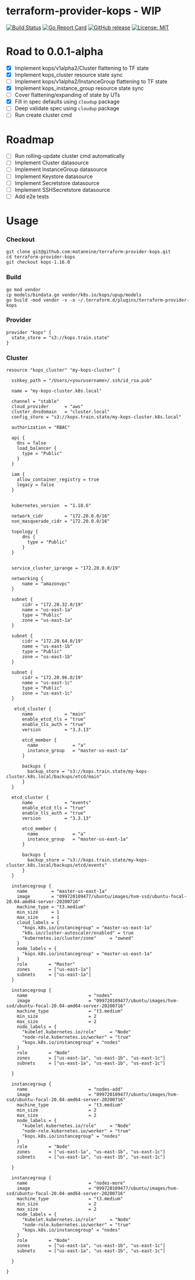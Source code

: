 # terraform-provider-kops - WIP

[![Build Status](https://travis-ci.org/wandera/terraform-provider-kops.svg?branch=master)](https://travis-ci.org/wandera/terraform-provider-kops)
[![Go Report Card](https://goreportcard.com/badge/github.com/wandera/terraform-provider-kops)](https://goreportcard.com/report/github.com/wandera/terraform-provider-kops)
[![GitHub release](https://img.shields.io/github/release/wandera/terraform-provider-kops.svg)](https://github.com/wandera/terraform-provider-kops/releases/latest)
[![License: MIT](https://img.shields.io/badge/License-MIT-yellow.svg)](https://github.com/wandera/terraform-provider-kops/blob/master/LICENSE)

# Road to 0.0.1-alpha
- [x] Implement kops/v1alpha2/Cluster flattening to TF state
- [x] Implement kops_cluster resource state sync
- [ ] Implement kops/v1alpha2/InstanceGroup flattening to TF state
- [x] Implement kops_instance_group resource state sync
- [ ] Cover flattening/expanding of state by UTs
- [x] Fill in spec defaults using `cloudup` package
- [ ] Deep validate spec using `cloudup` package
- [ ] Run create cluster cmd

# Roadmap
- [ ] Run rolling-update cluster cmd automatically
- [ ] Implement Cluster datasource
- [ ] Implement InstanceGroup datasource
- [ ] Implement Keystore datasource
- [ ] Implement Secretstore datasource
- [ ] Implement SSHSecretstore datasource
- [ ] Add e2e tests

# Usage

### Checkout 
```
git clone git@github.com:mataneine/terraform-provider-kops.git
cd terraform-provider-kops
git checkout kops-1.16.0
```

### Build
```
go mod vendor
cp models/bindata.go vendor/k8s.io/kops/upup/models
go build -mod vendor -v -o ~/.terraform.d/plugins/terraform-provider-kops
```

### Provider
```hcl
provider "kops" {
  state_store = "s3://kops.train.state"
}
```

### Cluster
```hcl
resource "kops_cluster" "my-kops-cluster" {

  sshkey_path = "/Users/<yourusername>/.ssh/id_rsa.pub"

  name = "my-kops-cluster.k8s.local"

  channel = "stable"
  cloud_provider      = "aws"
  cluster_dnsdomain   = "cluster.local"
  config_store = "s3://kops.train.state/my-kops-cluster.k8s.local"

  authorization = "RBAC"

  api {
    dns = false
    load_balancer {
      type = "Public"
    }
  }

  iam {
    allow_container_registry = true
    legacy = false
  }


  kubernetes_version  = "1.18.6"

  network_cidr        = "172.20.0.0/16"
  non_masquerade_cidr = "172.20.0.0/16"

  topology {
      dns {
        type = "Public"
      }
  }


  service_cluster_iprange = "172.20.0.0/19"

  networking {
      name = "amazonvpc"
  }

  subnet {
      cidr = "172.20.32.0/19"
      name = "us-east-1a"
      type = "Public"
      zone = "us-east-1a"
  }

  subnet {
      cidr = "172.20.64.0/19"
      name = "us-east-1b"
      type = "Public"
      zone = "us-east-1b"
  }

  subnet {
      cidr = "172.20.96.0/19"
      name = "us-east-1c"
      type = "Public"
      zone = "us-east-1c"
  }

   etcd_cluster {
      name            = "main"
      enable_etcd_tls = "true"
      enable_tls_auth = "true"
      version         = "3.3.13"

      etcd_member {
        name             = "a"
        instance_group   = "master-us-east-1a"
      }

      backups {
        backup_store = "s3://kops.train.state/my-kops-cluster.k8s.local/backups/etcd/main"
      }
  }

  etcd_cluster {
      name            = "events"
      enable_etcd_tls = "true"
      enable_tls_auth = "true"
      version         = "3.3.13"

      etcd_member {
        name             = "a"
        instance_group   = "master-us-east-1a"
      }

      backups {
        backup_store = "s3://kops.train.state/my-kops-cluster.k8s.local/backups/etcd/events"
      }
  }

  instancegroup {
    name         = "master-us-east-1a"
    image        = "099720109477/ubuntu/images/hvm-ssd/ubuntu-focal-20.04-amd64-server-20200716"
    machine_type = "t3.medium"
    min_size     = 1
    max_size     = 1
    cloud_labels = {
      "kops.k8s.io/instancegroup" = "master-us-east-1a"
      "k8s.io/cluster-autoscaler/enabled" = true
      "kubernetes.io/cluster/zone"     = "owned"
    }
    node_labels = {
      "kops.k8s.io/instancegroup" = "master-us-east-1a"
    }
    role        = "Master"
    zones       = ["us-east-1a"]
    subnets     = ["us-east-1a"]
  }

  instancegroup {
    name                       = "nodes"
    image                      = "099720109477/ubuntu/images/hvm-ssd/ubuntu-focal-20.04-amd64-server-20200716"
    machine_type               = "t3.medium"
    min_size                   = 2
    max_size                   = 2
    node_labels = {
      "kubelet.kubernetes.io/role"     = "Node"
      "node-role.kubernetes.io/worker" = "true"
      "kops.k8s.io/instancegroup" = "nodes"
    }
    role        = "Node"
    zones       = ["us-east-1a", "us-east-1b", "us-east-1c"]
    subnets     = ["us-east-1a", "us-east-1b", "us-east-1c"]

  }

  instancegroup {
    name                       = "nodes-add"
    image                      = "099720109477/ubuntu/images/hvm-ssd/ubuntu-focal-20.04-amd64-server-20200716"
    machine_type               = "t3.medium"
    min_size                   = 2
    max_size                   = 2
    node_labels = {
      "kubelet.kubernetes.io/role"     = "Node"
      "node-role.kubernetes.io/worker" = "true"
      "kops.k8s.io/instancegroup" = "nodes"
    }
    role        = "Node"
    zones       = ["us-east-1a", "us-east-1b", "us-east-1c"]
    subnets     = ["us-east-1a", "us-east-1b", "us-east-1c"]

  }

  instancegroup {
    name                       = "nodes-more"
    image                      = "099720109477/ubuntu/images/hvm-ssd/ubuntu-focal-20.04-amd64-server-20200716"
    machine_type               = "t3.medium"
    min_size                   = 2
    max_size                   = 2
    node_labels = {
      "kubelet.kubernetes.io/role"     = "Node"
      "node-role.kubernetes.io/worker" = "true"
      "kops.k8s.io/instancegroup" = "nodes"
    }
    role        = "Node"
    zones       = ["us-east-1a", "us-east-1b", "us-east-1c"]
    subnets     = ["us-east-1a", "us-east-1b", "us-east-1c"]

  }

}
```
